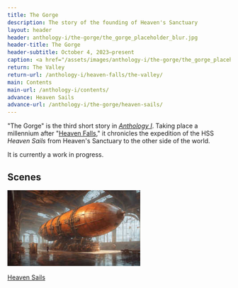 ```yaml
---
title: The Gorge
description: The story of the founding of Heaven's Sanctuary
layout: header
header: anthology-i/the-gorge/the_gorge_placeholder_blur.jpg
header-title: The Gorge
header-subtitle: October 4, 2023–present
caption: <a href="/assets/images/anthology-i/the-gorge/the_gorge_placeholder.jpg" target="_blank">A.I. placeholder artwork</a> generated using <a href="https://creator.nightcafe.studio/creation/s4qK7NOZ5nVk1PMPJJDG" target="_blank">NightCafe Stable Diffusion v1.5 ⧉</a> — <a href="https://creativecommons.org/publicdomain/zero/1.0/" target="_blank">CC0 1.0 ⧉</a>
return: The Valley
return-url: /anthology-i/heaven-falls/the-valley/
main: Contents
main-url: /anthology-i/contents/
advance: Heaven Sails
advance-url: /anthology-i/the-gorge/heaven-sails/
---
```


"The Gorge" is the third short story in <a href="/anthology-i/">*Anthology I*</a>. Taking place a millennium after "<a href="/anthology-i/heaven-falls/">Heaven Falls</a>," it chronicles the expedition of the HSS <i>Heaven Sails</i> from Heaven's Sanctuary to the other side of the world.

It is currently a work in progress.

## Scenes
<div markdown=0>
    <a class="feature option cropped" href="/anthology-i/the-gorge/heaven-sails/">
        <img src="/assets/images/anthology-i/the-gorge/heaven_sails_placeholder_small.jpg" alt="Heaven Sails placeholder artwork">
        <div><p>Heaven Sails</p></div>
    </a>
</div>